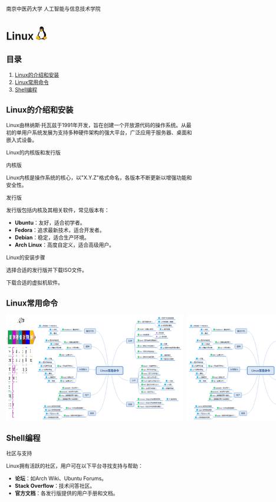 南京中医药大学 人工智能与信息技术学院

# Linux <img src="figures/linux.logo.png" alt="图标" style="width:30px;" />

## 目录  

1. [Linux的介绍和安装](#Linux的介绍和安装)
2. [Linux常用命令](#Linux常用命令)
3. [Shell编程](#Shell编程)



## Linux的介绍和安装

Linux由林纳斯·托瓦兹于1991年开发，旨在创建一个开放源代码的操作系统。从最初的单用户系统发展为支持多种硬件架构的强大平台，广泛应用于服务器、桌面和嵌入式设备。  

Linux的内核版和发行版  

内核版  

Linux内核是操作系统的核心，以"X.Y.Z"格式命名，各版本不断更新以增强功能和安全性。  

发行版  

发行版包括内核及其相关软件，常见版本有：  

- **Ubuntu**：友好，适合初学者。  
- **Fedora**：追求最新技术，适合开发者。  
- **Debian**：稳定，适合生产环境。  
- **Arch Linux**：高度自定义，适合高级用户。  

Linux的安装步骤  

选择合适的发行版并下载ISO文件。

下载合适的虚拟机软件。


## Linux常用命令

<div style="display: flex;">  

<img src="figures/command.png" alt="图片" style="width:80px;" />  

<img src="figures/LinuxCommand1.png" alt="图片1" style="width: 400px; margin-right: 10px;" />  
<img src="figures/LinuxCommand2.png" alt="图片2" style="width: 400px;" />  

</div>  

## Shell编程


社区与支持  

Linux拥有活跃的社区，用户可在以下平台寻找支持与帮助：  

- **论坛**：如Arch Wiki、Ubuntu Forums。  
- **Stack Overflow**：技术问答社区。  
- **官方文档**：各发行版提供的用户手册和文档。

